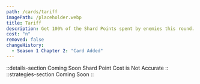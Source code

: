 ```yaml
---
path: /cards/tariff
imagePath: /placeholder.webp
title: Tariff
description: Get 100% of the Shard Points spent by enemies this round.
cost: "n"
removed: false
changeHistory:
  - Season 1 Chapter 2: "Card Added"
---
```

::details-section
Coming Soon
Shard Point Cost is Not Accurate
::
::strategies-section
Coming Soon
::